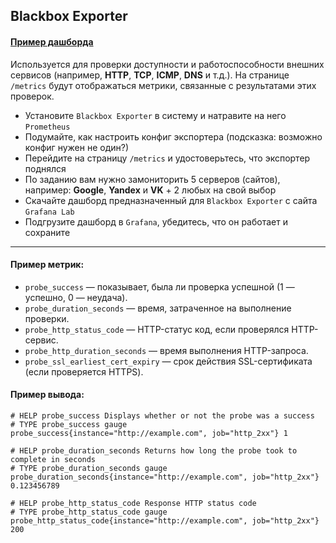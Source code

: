 ## Blackbox Exporter
#### [Пример дашборда](https://play.grafana.org/d/NEzutrbMk/blackbox-exporter-http-prober?orgId=1&from=now-6h&to=now&timezone=utc&var-job=$__all&var-instance=$__all&refresh=1m)
Используется для проверки доступности и работоспособности внешних сервисов (например, **HTTP**, **TCP**, **ICMP**, **DNS** и т.д.). На странице `/metrics` будут отображаться метрики, связанные с результатами этих проверок.

 - Установите `Blackbox Exporter` в систему и натравите на него `Prometheus`
 - Подумайте, как настроить конфиг экспортера (подсказка: возможно конфиг нужен не один?)
 - Перейдите на страницу `/metrics` и удостоверьтесь, что экспортер поднялся
 - По заданию вам нужно замониторить 5 серверов (сайтов), например: **Google**, **Yandex** и **VK** + 2 любых на свой выбор
 - Скачайте дашборд предназначенный для `Blackbox Exporter` с сайта `Grafana Lab`
 - Подгрузите дашборд в `Grafana`, убедитесь, что он работает и сохраните

---

#### Пример метрик:
- `probe_success` — показывает, была ли проверка успешной (1 — успешно, 0 — неудача).
- `probe_duration_seconds` — время, затраченное на выполнение проверки.
- `probe_http_status_code` — HTTP-статус код, если проверялся HTTP-сервис.
- `probe_http_duration_seconds` — время выполнения HTTP-запроса.
- `probe_ssl_earliest_cert_expiry` — срок действия SSL-сертификата (если проверяется HTTPS).

#### Пример вывода:
```plaintext
# HELP probe_success Displays whether or not the probe was a success
# TYPE probe_success gauge
probe_success{instance="http://example.com", job="http_2xx"} 1

# HELP probe_duration_seconds Returns how long the probe took to complete in seconds
# TYPE probe_duration_seconds gauge
probe_duration_seconds{instance="http://example.com", job="http_2xx"} 0.123456789

# HELP probe_http_status_code Response HTTP status code
# TYPE probe_http_status_code gauge
probe_http_status_code{instance="http://example.com", job="http_2xx"} 200
```

